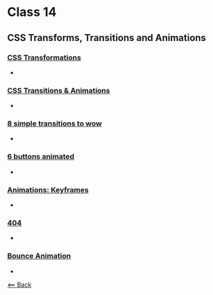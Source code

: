 # Class 14

## CSS Transforms, Transitions and Animations

### [CSS Transformations](http://learn.shayhowe.com/advanced-html-css/css-transforms/)

-

### [CSS Transitions & Animations](http://learn.shayhowe.com/advanced-html-css/transitions-animations/)

-

### [8 simple transitions to wow](http://www.webdesignerdepot.com/2014/05/8-simple-css3-transitions-that-will-wow-your-users)

-

### [6 buttons animated](http://codepen.io/retyui/pen/ByoaXV)

-

### [Animations: Keyframes](http://codepen.io/akshaychauhan/pen/oAfae)

-

### [404](http://codepen.io/kieranfivestars/pen/MYdQxX)

-

### [Bounce Animation](http://codepen.io/dp_lewis/pen/gCfBv)

-

[<== Back](../README.md)
